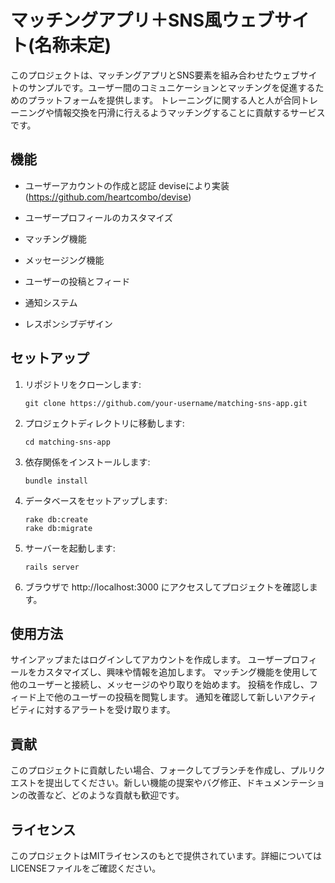 # マッチングアプリ＋SNS風ウェブサイト(名称未定)

このプロジェクトは、マッチングアプリとSNS要素を組み合わせたウェブサイトのサンプルです。ユーザー間のコミュニケーションとマッチングを促進するためのプラットフォームを提供します。
トレーニングに関する人と人が合同トレーニングや情報交換を円滑に行えるようマッチングすることに貢献するサービスです。

## 機能

- ユーザーアカウントの作成と認証
  deviseにより実装(https://github.com/heartcombo/devise)
- ユーザープロフィールのカスタマイズ

- マッチング機能

- メッセージング機能

- ユーザーの投稿とフィード

- 通知システム

- レスポンシブデザイン


## セットアップ

1. リポジトリをクローンします:

   ```shell
   git clone https://github.com/your-username/matching-sns-app.git
   ```
2. プロジェクトディレクトリに移動します:

   ```shell
   cd matching-sns-app
   ```
3. 依存関係をインストールします:

   ```shell
   bundle install
   ```
4. データベースをセットアップします:

   ```shell
   rake db:create
   rake db:migrate
   ```
5. サーバーを起動します:

   ```shell
   rails server
   ```
6. ブラウザで http://localhost:3000 にアクセスしてプロジェクトを確認します。

## 使用方法
サインアップまたはログインしてアカウントを作成します。
ユーザープロフィールをカスタマイズし、興味や情報を追加します。
マッチング機能を使用して他のユーザーと接続し、メッセージのやり取りを始めます。
投稿を作成し、フィード上で他のユーザーの投稿を閲覧します。
通知を確認して新しいアクティビティに対するアラートを受け取ります。

## 貢献
このプロジェクトに貢献したい場合、フォークしてブランチを作成し、プルリクエストを提出してください。新しい機能の提案やバグ修正、ドキュメンテーションの改善など、どのような貢献も歓迎です。

## ライセンス
このプロジェクトはMITライセンスのもとで提供されています。詳細についてはLICENSEファイルをご確認ください。
